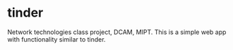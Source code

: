 # tinder
Network technologies class project, DCAM, MIPT. This is a simple web app with functionality similar to tinder.
